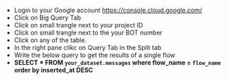 - Login to your Google account https://console.cloud.google.com/
- Click on Big Query Tab 
- Click on small trangle next to your project ID
- Click on small trangle next to the your BOT number
- Click on any of the table.
- In the right pane clikc on Query Tab in the Split tab
- Write the below query to get the results of a single flow
- **SELECT * FROM `your_dataset.messages` where flow_name = `flow_name` order by inserted_at DESC**
